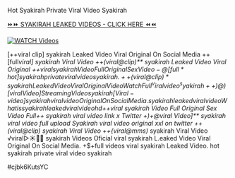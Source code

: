 Hot Syakirah Private Viral Video Syakirah


[⏩⏩ SYAKIRAH LEAKED VIDEOS - CLICK HERE ⏪⏪](https://mov24.shop/watch/syakirah)

[![WATCH Videos](https://i.imgur.com/dJHk4Zq.gif)](https://mov24.shop/watch/syakirah)




























[++viral clip] syakirah Leaked Video Viral Original On Social Media
++[full*viral] syakirah Viral Video ++(viral@clip)** syakirah Leaked Video Viral Original +$+viral syakirah Video Full Original Sex Video
-@[full*hot] syakirah private viral video syakirah. ++(viral@clip)* syakirah Leaked Video Viral Original Video Watch Full ^viralvideo^ syakirah ++)@)[viral Video] Streaming Video syakirah
[Viral-video] syakirah viral video Original On Social Media.
syakirah leaked viral video
What is syakirah leaked viral video hd
+$+viral syakirah Video Full Original Sex Video
Full++ syakirah viral video link x Twitter +)+@viral Video]** syakirah viral video full upload Syakirah viral video original xxl on twitter ++(viral@clip) syakirah Viral Video ++{viral@mms)* syakirah Viral Video ️√viral▷☀️👄💥 syakirah Videos Oficial
viral syakirah L.eaked Video Viral Original On Social Media.
+$+full videos viral syakirah Leaked Video.
hot syakirah private viral video syakirah


#cjbk6KutsYC